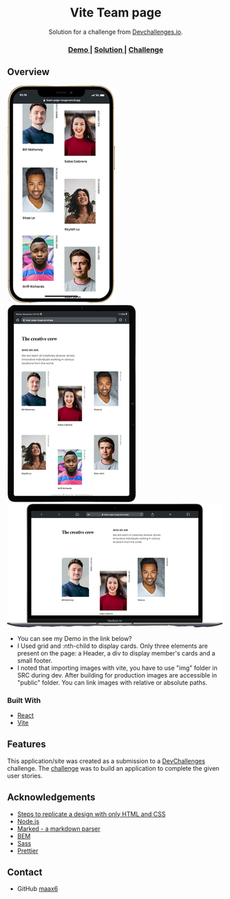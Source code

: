 <h1 align="center">Vite Team page</h1>

<div align="center">
   Solution for a challenge from  <a href="http://devchallenges.io" target="_blank">Devchallenges.io</a>.
</div>

<div align="center">
  <h3>
    <a href="https://team-page-maax6.vercel.app/">
      Demo
    </a>
    <span> | </span>
    <a href="https://github.com/maax6/team-page">
      Solution
    </a>
    <span> | </span>
    <a href="https://devchallenges.io/challenges/hhmesazsqgKXrTkYkt0U">
      Challenge
    </a>
  </h3>
</div>


## Overview


![screenshot](https://github.com/maax6/team-page/blob/master/src/img/iphon.png?raw=true)
![screenshot](https://github.com/maax6/team-page/blob/master/src/img/tablet.png?raw=true)
![screenshot](https://github.com/maax6/team-page/blob/master/src/img/macbookair.png?raw=true)




- You can see my Demo in the link below?
- I Used grid and :nth-child to display cards. Only three elements are present on the page: a Header, a div to display member's cards and a small footer.
- I noted that importing images with vite, you have to use "img" folder in SRC during dev. After building for production images are accessible in "public" folder. You can link images with relative or absolute paths.

### Built With


- [React](https://reactjs.org/)
- [Vite](https://vitejs.dev)

## Features


This application/site was created as a submission to a [DevChallenges](https://devchallenges.io/challenges) challenge. The [challenge](https://devchallenges.io/challenges/hhmesazsqgKXrTkYkt0U) was to build an application to complete the given user stories.


## Acknowledgements


- [Steps to replicate a design with only HTML and CSS](https://devchallenges-blogs.web.app/how-to-replicate-design/)
- [Node.js](https://nodejs.org/)
- [Marked - a markdown parser](https://github.com/chjj/marked)
- [BEM](https://getbem.com/)
- [Sass](https://sass-lang.com/)
- [Prettier](https://prettier.io/)

## Contact

- GitHub [maax6](https://github.com/maax6)
